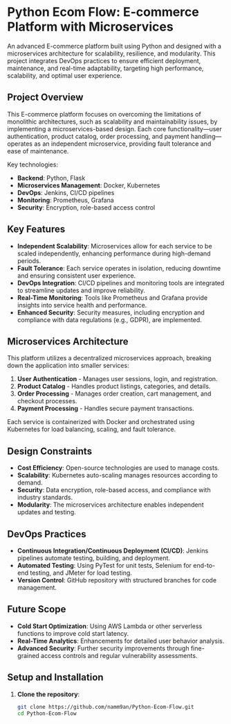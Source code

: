 # Python Ecom Flow: E-commerce Platform with Microservices

An advanced E-commerce platform built using Python and designed with a microservices architecture for scalability, resilience, and modularity. This project integrates DevOps practices to ensure efficient deployment, maintenance, and real-time adaptability, targeting high performance, scalability, and optimal user experience.

## Project Overview

This E-commerce platform focuses on overcoming the limitations of monolithic architectures, such as scalability and maintainability issues, by implementing a microservices-based design. Each core functionality—user authentication, product catalog, order processing, and payment handling—operates as an independent microservice, providing fault tolerance and ease of maintenance.

Key technologies:
- **Backend**: Python, Flask
- **Microservices Management**: Docker, Kubernetes
- **DevOps**: Jenkins, CI/CD pipelines
- **Monitoring**: Prometheus, Grafana
- **Security**: Encryption, role-based access control

## Key Features

- **Independent Scalability**: Microservices allow for each service to be scaled independently, enhancing performance during high-demand periods.
- **Fault Tolerance**: Each service operates in isolation, reducing downtime and ensuring consistent user experience.
- **DevOps Integration**: CI/CD pipelines and monitoring tools are integrated to streamline updates and improve reliability.
- **Real-Time Monitoring**: Tools like Prometheus and Grafana provide insights into service health and performance.
- **Enhanced Security**: Security measures, including encryption and compliance with data regulations (e.g., GDPR), are implemented.

## Microservices Architecture

This platform utilizes a decentralized microservices approach, breaking down the application into smaller services:

1. **User Authentication** - Manages user sessions, login, and registration.
2. **Product Catalog** - Handles product listings, categories, and details.
3. **Order Processing** - Manages order creation, cart management, and checkout processes.
4. **Payment Processing** - Handles secure payment transactions.

Each service is containerized with Docker and orchestrated using Kubernetes for load balancing, scaling, and fault tolerance.

## Design Constraints

- **Cost Efficiency**: Open-source technologies are used to manage costs.
- **Scalability**: Kubernetes auto-scaling manages resources according to demand.
- **Security**: Data encryption, role-based access, and compliance with industry standards.
- **Modularity**: The microservices architecture enables independent updates and testing.

## DevOps Practices

- **Continuous Integration/Continuous Deployment (CI/CD)**: Jenkins pipelines automate testing, building, and deployment.
- **Automated Testing**: Using PyTest for unit tests, Selenium for end-to-end testing, and JMeter for load testing.
- **Version Control**: GitHub repository with structured branches for code management.
  
## Future Scope

- **Cold Start Optimization**: Using AWS Lambda or other serverless functions to improve cold start latency.
- **Real-Time Analytics**: Enhancements for detailed user behavior analysis.
- **Advanced Security**: Further security improvements through fine-grained access controls and regular vulnerability assessments.

## Setup and Installation

1. **Clone the repository**:
   ```bash
   git clone https://github.com/namm9an/Python-Ecom-Flow.git
   cd Python-Ecom-Flow
